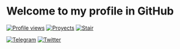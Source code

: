 # Welcome to my profile in GitHub


[![Profile views](https://img.shields.io/github/followers/tu_usuario?label=Profile%20views&style=flat-square)](https://github.com/HectorZL)
[![Proyects](https://img.shields.io/badge/Proyectos-5-blue?style=flat-square)](https://github.com/HectorZL?tab=repositories)
[![Stair](https://img.shields.io/github/stars/HectorZL?style=flat-square)](https://github.com/HectorZL)


[![Telegram](https://img.shields.io/badge/Hectorzl04-blue?logo=telegram&style=flat-square)](https://t.me/Hectorzl04)
[![Twitter](https://img.shields.io/twitter/follow/HZ2002JL?label=Twitter&style=social)](https://twitter.com/HZ2002JL)
